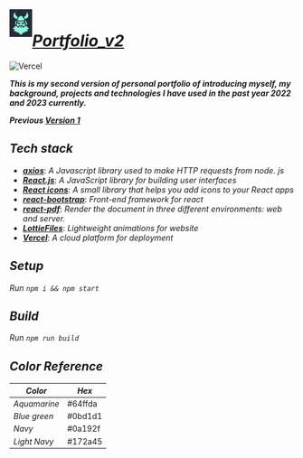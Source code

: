 

<img align="left" src="https://github.com/ZJW-92/portfolio_v2/blob/main/public/favicon.png" width="8%"/>

# ***[Portfolio_v2](https://zhijiewei.vercel.app/)***

![Vercel](https://vercelbadge.vercel.app/api/ZJW-92/portfolio_v2)

_**This is my second version of personal portfolio of introducing myself, my background, projects and technologies I have used in the past year 2022 and 2023 currently.**_

_**Previous [Version 1](https://zhijiewei.netlify.app/)**_

## ***Tech stack***
- ***_[axios](https://axios-http.com/docs/intro)_***: _A Javascript library used to make HTTP requests from node. js_
- ***_[React.js](https://reactjs.org/)_***: _A JavaScript library for building user interfaces_
- ***_[React icons](https://react-icons.github.io/react-icons/)_***: _A small library that helps you add icons to your React apps_
- [**_react-bootstrap_**](https://react-bootstrap.github.io/): _Front-end framework for react_
- ***[react-pdf](https://www.npmjs.com/package/react-pdf)***: _Render the document in three different environments: web and server._
- [***LottieFiles***](https://lottiefiles.com/): _Lightweight animations for website_
- [***Vercel***](https://vercel.com/dashboard): _A cloud platform for deployment_

## ***Setup***
_Run `npm i && npm start`_

## ***Build*** 
_Run `npm run build`_

## ***Color Reference*** 
|  _Color_ | _Hex_  |  
|---  |  ---|
| _Aquamarine_ | #64ffda  |  
| _Blue green_ | #0bd1d1|
| _Navy_  |  #0a192f |   
| _Light Navy_ | #172a45  |   

